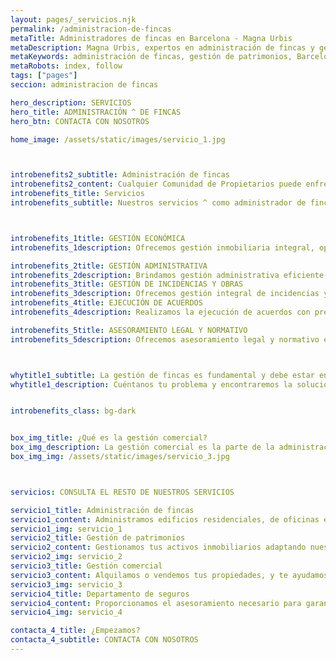```yaml
---
layout: pages/_servicios.njk
permalink: /administracion-de-fincas
metaTitle: Administradores de fincas en Barcelona - Magna Urbis
metaDescription: Magna Urbis, expertos en administración de fincas y gestión de patrimonios en Barcelona con más de 100 años de experiencia.
metaKeywords: administración de fincas, gestión de patrimonios, Barcelona, inmobiliaria, alquiler de viviendas
metaRobots: index, follow
tags: ["pages"]
seccion: administracion de fincas

hero_description: SERVICIOS
hero_title: ADMINISTRACIÓN ^ DE FINCAS 
hero_btn: CONTACTA CON NOSOTROS

home_image: /assets/static/images/servicio_1.jpg



introbenefits2_subtitle: Administración de fincas
introbenefits2_content: Cualquier Comunidad de Propietarios puede enfrentar distintos tipos de conflictos, que abarcan tanto aspectos objetivos, como la adaptación a nuevas normativas, la administración económica de la propiedad o la gestión de incidencias y obras, como aspectos subjetivos, tales como la morosidad o los problemas de convivencia.
introbenefits_title: Servicios
introbenefits_subtitle: Nuestros servicios ^ como administrador de fincas



introbenefits_1title: GESTIÓN ECONÓMICA
introbenefits_1description: Ofrecemos gestión inmobiliaria integral, optimizando alquileres, administración de fincas y patrimonio. Aumenta el valor y seguridad de tus propiedades con expertos.

introbenefits_2title: GESTIÓN ADMINISTRATIVA
introbenefits_2description: Brindamos gestión administrativa eficiente- manejo de trámites, organización documental y optimización de procesos para empresas. Mejora tu operatividad con nosotros.
introbenefits_3title: GESTIÓN DE INCIDENCIAS Y OBRAS
introbenefits_3description: Ofrecemos gestión integral de incidencias y obras- supervisión de reparaciones, control de calidad y coordinación de proyectos para asegurar resultados óptimos.
introbenefits_4title: EJECUCIÓN DE ACUERDOS
introbenefits_4description: Realizamos la ejecución de acuerdos con precisión y transparencia, gestionando plazos, recursos y cumplimiento de decisiones para asegurar resultados eficientes.

introbenefits_5title: ASESORAMIENTO LEGAL Y NORMATIVO
introbenefits_5description: Ofrecemos asesoramiento legal y normativo especializado- interpretación de leyes, gestión de permisos y cumplimiento normativo para proteger tus intereses.



whytitle1_subtitle: La gestión de fincas es fundamental y debe estar en manos de una empresa capacitada y confiable; por eso, ajustamos nuestros servicios a las necesidades específicas de tu Comunidad de Propietarios.
whytitle1_description: Cuéntanos tu problema y encontraremos la solución. 


introbenefits_class: bg-dark


box_img_title: ¿Qué es la gestión comercial?
box_img_description: La gestión comercial es la parte de la administración de fincas que se encarga de la venta y alquiler de las propiedades.
box_img_img: /assets/static/images/servicio_3.jpg



servicios: CONSULTA EL RESTO DE NUESTROS SERVICIOS

servicio1_title: Administración de fincas
servicio1_content: Administramos edificios residenciales, de oficinas e industriales en Barcelona.
servicio1_img: servicio_1
servicio2_title: Gestión de patrimonios
servicio2_content: Gestionamos tus activos inmobiliarios adaptando nuestros servicios a tus necesidades.
servicio2_img: servicio_2
servicio3_title: Gestión comercial
servicio3_content: Alquilamos o vendemos tus propiedades, y te ayudamos a encontrar las que mejor se ajusten a tu perfil patrimonial.
servicio3_img: servicio_3
servicio4_title: Departamento de seguros
servicio4_content: Proporcionamos el asesoramiento necesario para garantizar la excelencia en el servicio.
servicio4_img: servicio_4

contacta_4_title: ¿Empezamos?
contacta_4_subtitle: CONTACTA CON NOSOTROS
---
```

